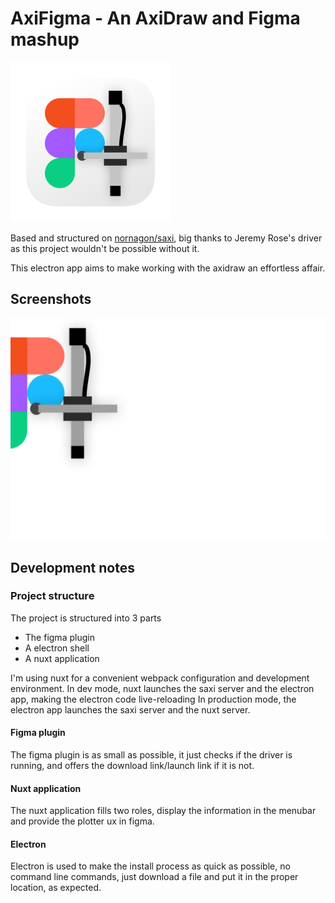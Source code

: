 # AxiFigma - An AxiDraw and Figma mashup

<img src="static/icon.png" width="256">

Based and structured on [nornagon/saxi](https://github.com/nornagon/saxi), big thanks to Jeremy Rose's driver as this project wouldn't be possible without it.

This electron app aims to make working with the axidraw an effortless affair.

## Screenshots

![](static/Installer@2x.png)

## Development notes

### Project structure

The project is structured into 3 parts

- The figma plugin
- A electron shell
- A nuxt application

I'm using nuxt for a convenient webpack configuration and development environment.
In dev mode, nuxt launches the saxi server and the electron app, making the electron code live-reloading
In production mode, the electron app launches the saxi server and the nuxt server.

#### Figma plugin

The figma plugin is as small as possible, it just checks if the driver is running, and offers the download link/launch link if it is not.

#### Nuxt application

The nuxt application fills two roles, display the information in the menubar and provide the plotter ux in figma.

#### Electron

Electron is used to make the install process as quick as possible, no command line commands, just download a file and put it in the proper location, as expected.
